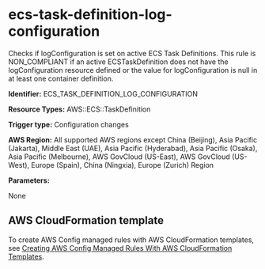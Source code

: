 # ecs\-task\-definition\-log\-configuration<a name="ecs-task-definition-log-configuration"></a>

Checks if logConfiguration is set on active ECS Task Definitions\. This rule is NON\_COMPLIANT if an active ECSTaskDefinition does not have the logConfiguration resource defined or the value for logConfiguration is null in at least one container definition\. 

**Identifier:** ECS\_TASK\_DEFINITION\_LOG\_CONFIGURATION

**Resource Types:** AWS::ECS::TaskDefinition

**Trigger type:** Configuration changes

**AWS Region:** All supported AWS regions except China \(Beijing\), Asia Pacific \(Jakarta\), Middle East \(UAE\), Asia Pacific \(Hyderabad\), Asia Pacific \(Osaka\), Asia Pacific \(Melbourne\), AWS GovCloud \(US\-East\), AWS GovCloud \(US\-West\), Europe \(Spain\), China \(Ningxia\), Europe \(Zurich\) Region

**Parameters:**

None  

## AWS CloudFormation template<a name="w2aac12c33c15b9d257c17"></a>

To create AWS Config managed rules with AWS CloudFormation templates, see [Creating AWS Config Managed Rules With AWS CloudFormation Templates](aws-config-managed-rules-cloudformation-templates.md)\.